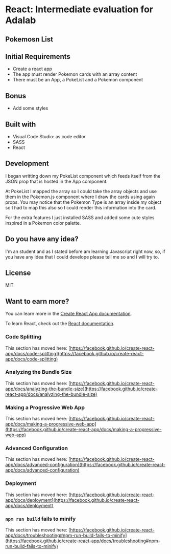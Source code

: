 # React: Intermediate evaluation for Adalab

## Pokemosn List

## Initial Requirements

- Create a react app
- The app must render Pokemon cards with an array content
- There must be an App, a PokeList and a Pokemon component

## Bonus
- Add some styles

## Built with
- Visual Code Studio: as code editor
- SASS
- React

## Development 

I began writting down my PokeList component which feeds  itself from the JSON prop that is hosted in the App component. 

At PokeList I mapped the array so I could take the array objects and use them in the Pokemon.js component where I draw the cards using again props. You may notice that the Pokemon Type is an array inside my object so I had to map this also so I could render this information into the card.

For the extra features I just installed SASS and added some cute styles inspired in a Pokemon color palette.

## Do you have any idea? 

I'm an student and as I stated before am learning Javascript right now, so, if  you have any idea that I could develope please tell me so and I will try to.

## License
MIT

##  Want to earn more?

You can learn more in the [Create React App documentation](https://facebook.github.io/create-react-app/docs/getting-started).

To learn React, check out the [React documentation](https://reactjs.org/).

### Code Splitting

This section has moved here: [https://facebook.github.io/create-react-app/docs/code-splitting](https://facebook.github.io/create-react-app/docs/code-splitting)

### Analyzing the Bundle Size

This section has moved here: [https://facebook.github.io/create-react-app/docs/analyzing-the-bundle-size](https://facebook.github.io/create-react-app/docs/analyzing-the-bundle-size)

### Making a Progressive Web App

This section has moved here: [https://facebook.github.io/create-react-app/docs/making-a-progressive-web-app](https://facebook.github.io/create-react-app/docs/making-a-progressive-web-app)

### Advanced Configuration

This section has moved here: [https://facebook.github.io/create-react-app/docs/advanced-configuration](https://facebook.github.io/create-react-app/docs/advanced-configuration)

### Deployment

This section has moved here: [https://facebook.github.io/create-react-app/docs/deployment](https://facebook.github.io/create-react-app/docs/deployment)

### `npm run build` fails to minify

This section has moved here: [https://facebook.github.io/create-react-app/docs/troubleshooting#npm-run-build-fails-to-minify](https://facebook.github.io/create-react-app/docs/troubleshooting#npm-run-build-fails-to-minify)

